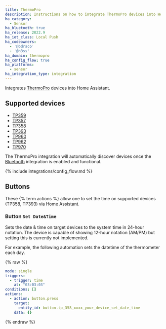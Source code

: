 ```yaml
---
title: ThermoPro
description: Instructions on how to integrate ThermoPro devices into Home Assistant.
ha_category:
  - Sensor
ha_bluetooth: true
ha_release: 2022.9
ha_iot_class: Local Push
ha_codeowners:
  - '@bdraco'
  - '@h3ss'
ha_domain: thermopro
ha_config_flow: true
ha_platforms:
  - sensor
ha_integration_type: integration
---
```


Integrates [ThermoPro](https://buythermopro.com/) devices into Home Assistant.

## Supported devices

- [TP359](https://buythermopro.com/product/thermopro-tp59-bluetooth-wireless-thermometer-hygrometer-humidity-monitor/)
- [TP357](https://buythermopro.com/product/thermopro-tp357-bluetooth-digital-indoor-hygrometer-thermometer/)
- [TP358](https://buythermopro.com/product/tp358/)
- [TP393](https://buythermopro.com/product/tp393/)
- [TP960](https://buythermopro.com/product/tempspike/)
- [TP962](https://buythermopro.com/twin-tempspike/)
- [TP970](https://buythermopro.com/product/tempspike-plus-tp970/)

The ThermoPro integration will automatically discover devices once the [Bluetooth](/integrations/bluetooth) integration is enabled and functional.

{% include integrations/config_flow.md %}

## Buttons

These {% term actions %} allow one to set the time on supported devices (TP358, TP393) via Home Assistant.

### Button `Set Date&Time`

Sets the date & time on target devices to the system time in 24-hour notation.
The device is capable of showing 12-hour notation (AM/PM) but setting this is currently not implemented.

For example, the following automation sets the datetime of the thermometer each day.

{% raw %}

```yaml
mode: single
triggers:
  - trigger: time
    at: "03:03:03"
conditions: []
actions:
  - action: button.press
    target:
      entity_id: button.tp_358_xxxx_your_device_set_date_time
    data: {}
```

{% endraw %}
